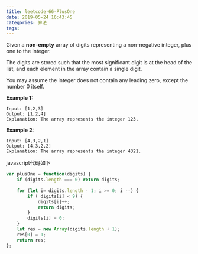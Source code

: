 ```yaml
---
title: leetcode-66-PlusOne
date: 2019-05-24 16:43:45
categories: 算法
tags:
---
```


Given a **non-empty** array of digits representing a non-negative integer, plus one to the integer.

The digits are stored such that the most significant digit is at the head of the list, and each element in the array contain a single digit.

You may assume the integer does not contain any leading zero, except the number 0 itself.

**Example 1:**

```
Input: [1,2,3]
Output: [1,2,4]
Explanation: The array represents the integer 123.
```

**Example 2:**

```
Input: [4,3,2,1]
Output: [4,3,2,2]
Explanation: The array represents the integer 4321.
```

javascript代码如下

```js
var plusOne = function(digits) {
    if (digits.length === 0) return digits;
    
    for (let i= digits.length - 1; i >= 0; i --) {
        if ( digits[i] < 9) {
            digits[i]++;
            return digits;
        }
        digits[i] = 0;
    }
    let res = new Array(digits.length + 1);
    res[0] = 1;
    return res;
};
```

